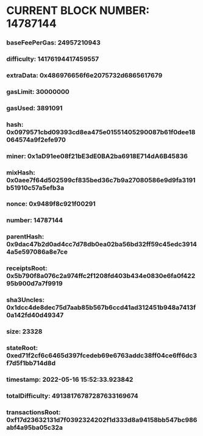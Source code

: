 # CURRENT BLOCK NUMBER: 14787144

### baseFeePerGas: 24957210943
### difficulty: 14176194417459557
### extraData: 0x486976656f6e2075732d6865617679
### gasLimit: 30000000
### gasUsed: 3891091
### hash: 0x0979571cbd09393cd8ea475e01551405290087b61f0dee18064574a9f2efe970
### miner: 0x1aD91ee08f21bE3dE0BA2ba6918E714dA6B45836
### mixHash: 0x0aee7f64d502599cf835bed36c7b9a27080586e9d9fa3191b51910c57a5efb3a
### nonce: 0x9489f8c921f00291
### number: 14787144
### parentHash: 0x9dac47b2d0ad4cc7d78db0ea02ba56bd32ff59c45edc39144a5e597086a8e7ce
### receiptsRoot: 0x5b790f8a076c2a974ffc2f1208fd403b434e0830e6fa0f42295b900d7a7f9919
### sha3Uncles: 0x1dcc4de8dec75d7aab85b567b6ccd41ad312451b948a7413f0a142fd40d49347
### size: 23328
### stateRoot: 0xed71f2cf6c6465d397fcedeb69e6763addc38ff04ce6ff6dc3f7d5f1bb714d8d
### timestamp: 2022-05-16 15:52:33.923842
### totalDifficulty: 49138176787287633169674
### transactionsRoot: 0xf17d23632131d7f0392324202f1d333d8a94158bb547bc986abf4a95ba05c32a
